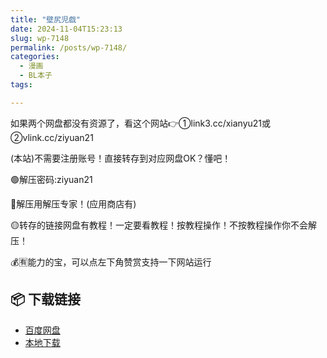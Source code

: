 ```yaml
---
title: "壁尻児戯"
date: 2024-11-04T15:23:13
slug: wp-7148
permalink: /posts/wp-7148/
categories:
  - 漫画
  - BL本子
tags:

---
```


如果两个网盘都没有资源了，看这个网站👉①link3.cc/xianyu21或②vlink.cc/ziyuan21

(本站)不需要注册账号！直接转存到对应网盘OK？懂吧！

🟢解压密码:ziyuan21

🔵解压用解压专家！(应用商店有)

🟡转存的链接网盘有教程！一定要看教程！按教程操作！不按教程操作你不会解压！

💰🈶能力的宝，可以点左下角赞赏支持一下网站运行

## 📦 下载链接
- [百度网盘](https://blziyuan21.com/pay-download/7148?key=b1832e02e1&down_id=0)
- [本地下载](https://blziyuan21.com/pay-download/7148?key=b1832e02e1&down_id=1)

